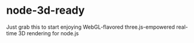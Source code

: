 # node-3d-ready
Just grab this to start enjoying WebGL-flavored three.js-empowered real-time 3D rendering for node.js

